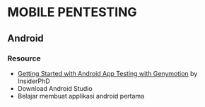 # MOBILE PENTESTING
## Android
### Resource
- [Getting Started with Android App Testing with Genymotion](https://www.youtube.com/watch?v=_HRpLPrlg1U&t=352s) by InsiderPhD
- Download Android Studio
- Belajar membuat applikasi android pertama
